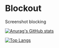 # Blockout
Screenshot blocking

[![Anurag's GitHub stats](https://github-readme-stats.vercel.app/api?username=CatRaiden)](https://github.com/anuraghazra/github-readme-stats)

[![Top Langs](https://github-readme-stats.vercel.app/api/top-langs/?username=CatRaiden&layout=compact)](https://github.com/anuraghazra/github-readme-stats)
